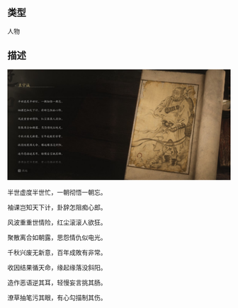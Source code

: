 
## 类型

人物

## 描述

![袁守诚](../../images/人物/袁守诚.jpg)

半世虚度半世忙，一朝彻悟一朝忘。

袖课岂知天下计，卦辞怎阻痴心郎。

风波重重世情险，红尘滚滚人欲狂。

聚散离合如朝露，思怨情仇似电光。

千秋兴废无新意，百年成敗有非常。

收因结果循天命，缘起缘落没斜阳。

造作恶语逆其耳，轻慢妄言挑其肠。

潦草抽笔污其眼，有心勾描制其伤。


    